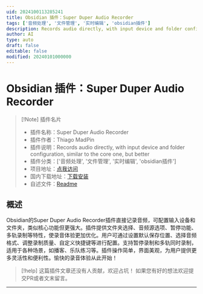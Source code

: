 ```yaml
---
uid: 2024100113285241
title: Obsidian 插件：Super Duper Audio Recorder
tags: ['音频处理', '文件管理', '实时编辑', 'obsidian插件']
description: Records audio directly, with input device and folder configuration, similar to the core one, but better
author: AI
type: auto
draft: false
editable: false
modified: 20240101000000
---
```


# Obsidian 插件：Super Duper Audio Recorder

> [!Note] 插件名片
> - 插件名称：Super Duper Audio Recorder
> - 插件作者：Thiago MadPin
> - 插件说明：Records audio directly, with input device and folder configuration, similar to the core one, but better
> - 插件分类：['音频处理', '文件管理', '实时编辑', 'obsidian插件']
> - 项目地址：[点我访问](https://github.com/madpin/super-duper-audio-recorder)
> - 国内下载地址：[下载安装](https://pkmer.cn/products/plugin/pluginMarket/?super-duper-audio-recorder)
> - 自述文件：[Readme](https://ghproxy.net/https://raw.githubusercontent.com/madpin/super-duper-audio-recorder/master/README.md)



## 概述

Obsidian的Super Duper Audio Recorder插件直接记录音频，可配置输入设备和文件夹，类似核心功能但更强大。插件提供文件夹选择、音频源选项、暂停功能、多轨录制等特性，使录音体验更加优化。用户可通过设置默认保存位置、选择音频格式、调整录制质量、自定义快捷键等进行配置。支持暂停录制和多轨同时录制，适用于各种场景，如播客、乐队练习等。插件操作简单，界面美观，为用户提供更多灵活性和便利性。愉快的录音体验从此开始！


> [!help] 
> 这篇插件文章还没有人贡献，欢迎占坑！
> 如果您有好的想法欢迎提交PR或者文末留言。
> 

---



